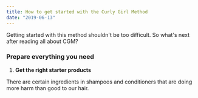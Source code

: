 ```yaml
---
title: How to get started with the Curly Girl Method
date: "2019-06-13"
---
```


Getting started with this method shouldn't be too difficult. So what's next after reading all about CGM?

### Prepare everything you need

  1. **Get the right starter products**

   There are certain ingredients in shampoos and conditioners that are doing more harm than good to our hair.